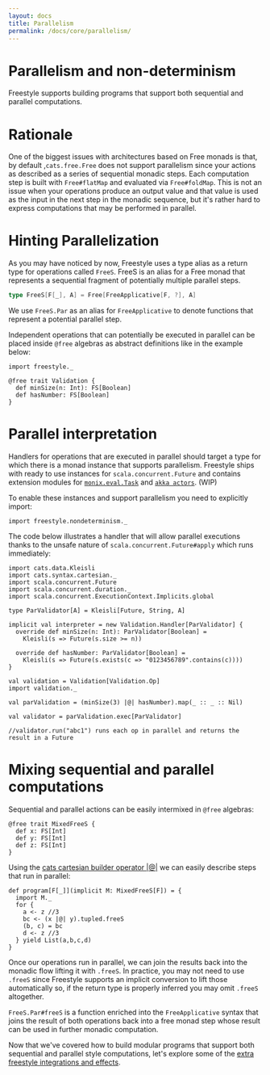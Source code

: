 ```yaml
---
layout: docs
title: Parallelism
permalink: /docs/core/parallelism/
---
```


# Parallelism and non-determinism

Freestyle supports building programs that support both sequential and parallel computations.

# Rationale

One of the biggest issues with architectures based on Free monads is that, by default ,`cats.free.Free` does not support parallelism since your actions as described as a series of sequential monadic steps. Each computation step is built with `Free#flatMap` and evaluated via `Free#foldMap`.
This is not an issue when your operations produce an output value and that value is used as the input in the next step in the monadic sequence, but it's rather hard to express computations that may be performed in parallel.

# Hinting Parallelization

As you may have noticed by now, Freestyle uses a type alias as a return type for operations called `FreeS`.
FreeS is an alias for a Free monad that represents a sequential fragment of potentially multiple parallel steps.

```scala
type FreeS[F[_], A] = Free[FreeApplicative[F, ?], A]
```

We use `FreeS.Par` as an alias for `FreeApplicative` to denote functions that represent a potential parallel step.

Independent operations that can potentially be executed in parallel can be placed inside `@free` algebras as abstract definitions like in the example below:

```tut:book
import freestyle._

@free trait Validation {
  def minSize(n: Int): FS[Boolean]
  def hasNumber: FS[Boolean]
}
```

# Parallel interpretation

Handlers for operations that are executed in parallel should target a type for which there is a monad instance that supports parallelism.
Freestyle ships with ready to use instances for `scala.concurrent.Future` and contains extension modules for [`monix.eval.Task`](https://monix.io/docs/2x/eval/task.html) and [`akka actors`](http://akka.io/). (WIP)

To enable these instances and support parallelism you need to explicitly import:

```tut:book
import freestyle.nondeterminism._
```

The code below illustrates a handler that will allow parallel executions thanks to the unsafe nature of `scala.concurrent.Future#apply` which runs immediately:

```tut:book
import cats.data.Kleisli
import cats.syntax.cartesian._
import scala.concurrent.Future
import scala.concurrent.duration._
import scala.concurrent.ExecutionContext.Implicits.global

type ParValidator[A] = Kleisli[Future, String, A]

implicit val interpreter = new Validation.Handler[ParValidator] {
  override def minSize(n: Int): ParValidator[Boolean] =
    Kleisli(s => Future(s.size >= n))

  override def hasNumber: ParValidator[Boolean] =
    Kleisli(s => Future(s.exists(c => "0123456789".contains(c))))
}

val validation = Validation[Validation.Op]
import validation._

val parValidation = (minSize(3) |@| hasNumber).map(_ :: _ :: Nil)

val validator = parValidation.exec[ParValidator]

//validator.run("abc1") runs each op in parallel and returns the result in a Future
```

# Mixing sequential and parallel computations

Sequential and parallel actions can be easily intermixed in `@free` algebras:

```tut:book
@free trait MixedFreeS {
  def x: FS[Int]
  def y: FS[Int]
  def z: FS[Int]
}
```

Using the [cats cartesian builder operator \|@\|](http://eed3si9n.com/herding-cats/Cartesian.html#The+Applicative+Style) we can easily describe steps that run in parallel:

```tut:book
def program[F[_]](implicit M: MixedFreeS[F]) = {
  import M._
  for {
    a <- z //3
    bc <- (x |@| y).tupled.freeS
    (b, c) = bc
    d <- z //3
  } yield List(a,b,c,d)
}
```

Once our operations run in parallel, we can join the results back into the monadic flow lifting it with `.freeS`.
In practice, you may not need to use `.freeS` since Freestyle supports an implicit conversion to lift those automatically so, if the return type is properly inferred you may omit `.freeS` altogether.

`FreeS.Par#freeS` is a function enriched into the `FreeApplicative` syntax that joins the result of both operations back
into a free monad step whose result can be used in further monadic computation.

Now that we've covered how to build modular programs that support both sequential and parallel style computations, let's explore some of the [extra freestyle integrations and effects](../../effects).
